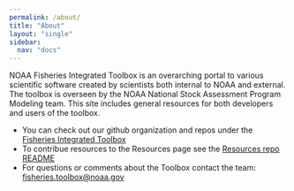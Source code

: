 ```yaml
---
permalink: /about/
title: "About"
layout: "single"
sidebar:
  nav: "docs"
---
```


NOAA Fisheries Integrated Toolbox is an overarching portal to various scientific software created by scientists both internal to NOAA and external.  The toolbox is overseen by the NOAA National Stock Assessment Program Modeling team.  This site includes general resources for both developers and users of the toolbox.

- You can check out our github organization and repos under the [Fisheries Integrated Toolbox](https://github.com/noaa-fisheries-integrated-toolbox)
- To contribue resources to the Resources page see the [Resources repo README](https://github.com/noaa-fisheries-integrated-toolbox/resources/blob/master/README.MD)
- For questions or comments about the Toolbox contact the team: fisheries.toolbox@noaa.gov


